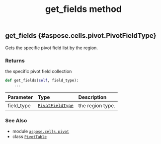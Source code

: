 ﻿---
title: get_fields method
second_title: Aspose.Cells for Python via .NET API References
description: 
type: docs
weight: 150
url: /aspose.cells.pivot/pivottable/get_fields/
is_root: false
---

## get_fields {#aspose.cells.pivot.PivotFieldType}

Gets the specific pivot field list by the region.


### Returns 


the specific pivot field collection


```python
def get_fields(self, field_type):
    ...
```


| Parameter | Type | Description |
| :- | :- | :- |
| field_type | [`PivotFieldType`](/cells/python-net/aspose.cells.pivot/pivotfieldtype) | the region type. |



### See Also
* module [`aspose.cells.pivot`](../../)
* class [`PivotTable`](/cells/python-net/aspose.cells.pivot/pivottable)
